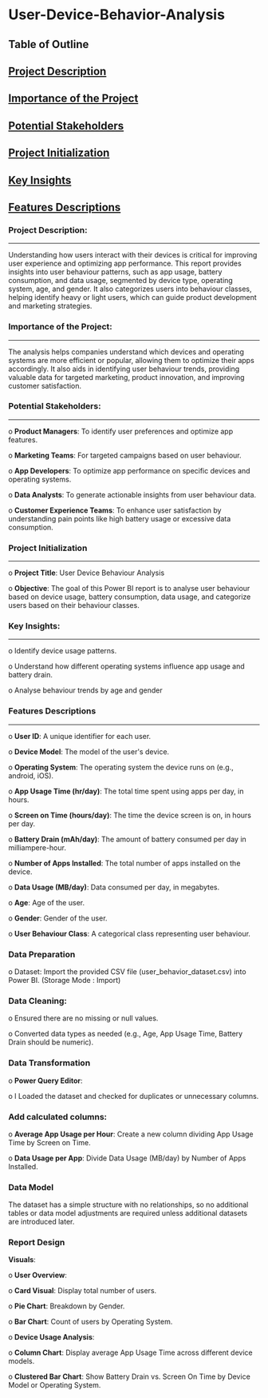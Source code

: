 # User-Device-Behavior-Analysis

## Table of Outline

## [Project Description](#project-description)

## [Importance of the Project](#importance-of-the-project)

## [Potential Stakeholders](#potential-stakeholders)

## [Project Initialization](#project-initialization)

## [Key Insights](#key-insights)

## [Features Descriptions](#features-descriptions)

### Project Description:
---
Understanding how users interact with their devices is critical for improving user experience and optimizing app performance. This report provides insights into user behaviour patterns, such as app usage, battery consumption, and data usage, segmented by device type, operating system, age, and gender. It also categorizes users into behaviour classes, helping identify heavy or light users, which can guide product development and marketing strategies.

### Importance of the Project:
---
The analysis helps companies understand which devices and operating systems are more efficient or popular, allowing them to optimize their apps accordingly. It also aids in identifying user behaviour trends, providing valuable data for targeted marketing, product innovation, and improving customer satisfaction.

### Potential Stakeholders:
---
o **Product Managers**: To identify user preferences and optimize app features.

o **Marketing Teams**: For targeted campaigns based on user behaviour.

o **App Developers**: To optimize app performance on specific devices and operating systems.

o **Data Analysts**: To generate actionable insights from user behaviour data.

o **Customer Experience Teams**: To enhance user satisfaction by understanding pain points like high battery usage or excessive data consumption.

### Project Initialization
---
o **Project Title**: User Device Behaviour Analysis

o **Objective**: The goal of this Power BI report is to analyse user behaviour based on device usage, battery consumption, data usage, and categorize users based on their behaviour classes.

### Key Insights:
---
o Identify device usage patterns.

o Understand how different operating systems influence app usage and battery drain.

o Analyse behaviour trends by age and gender

### Features Descriptions
---
o **User ID**: A unique identifier for each user.

o **Device Model**: The model of the user's device.

o **Operating System**: The operating system the device runs on (e.g., android, iOS).

o **App Usage Time (hr/day)**: The total time spent using apps per day, in hours.

o **Screen on Time (hours/day)**: The time the device screen is on, in hours per day.

o **Battery Drain (mAh/day)**: The amount of battery consumed per day in milliampere-hour.

o **Number of Apps Installed**: The total number of apps installed on the device.

o **Data Usage (MB/day)**: Data consumed per day, in megabytes.

o **Age**: Age of the user.

o **Gender**: Gender of the user.

o **User Behaviour Class**: A categorical class representing user behaviour.

### Data Preparation

o Dataset: Import the provided CSV file (user_behavior_dataset.csv) into Power BI. (Storage Mode : Import)

### Data Cleaning:

o Ensured there are no missing or null values.

o Converted data types as needed (e.g., Age, App Usage Time, Battery Drain should be numeric).

### Data Transformation

o **Power Query Editor**:

o I Loaded the dataset and checked for duplicates or unnecessary columns.

###  Add calculated columns:

o **Average App Usage per Hour**: Create a new column dividing App Usage Time by Screen on Time.

o **Data Usage per App**: Divide Data Usage (MB/day) by Number of Apps Installed.

### Data Model

The dataset has a simple structure with no relationships, so no additional tables or data model adjustments are required unless additional datasets are introduced later.

### Report Design

**Visuals**:

o **User Overview**:

o **Card Visual**: Display total number of users.

o **Pie Chart**: Breakdown by Gender.

o **Bar Chart**: Count of users by Operating System.

o **Device Usage Analysis**:

o **Column Chart**: Display average App Usage Time across different device models.

o **Clustered Bar Chart**: Show Battery Drain vs. Screen On Time by Device Model or Operating System.


